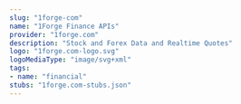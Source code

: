 ```yaml
---
slug: "1forge-com"
name: "1Forge Finance APIs"
provider: "1forge.com"
description: "Stock and Forex Data and Realtime Quotes"
logo: "1forge.com-logo.svg"
logoMediaType: "image/svg+xml"
tags:
- name: "financial"
stubs: "1forge.com-stubs.json"
---
```

